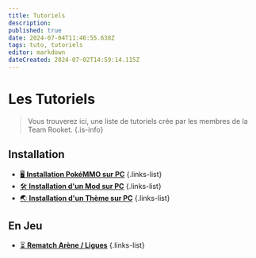 ```yaml
---
title: Tutoriels
description: 
published: true
date: 2024-07-04T11:46:55.638Z
tags: tuto, tutoriels
editor: markdown
dateCreated: 2024-07-02T14:59:14.115Z
---
```


# Les Tutoriels

> Vous trouverez ici, une liste de tutoriels crée par les membres de la Team Rooket.
{.is-info}

## Installation 
- [🖥️ **Installation PokéMMO sur PC**](https://team-rooket.dwcloud.fr/fr/Tutoriels/Installation_PokeMMO_PC)
{.links-list}
- [🛠️ **Installation d'un Mod sur PC**](https://team-rooket.dwcloud.fr/fr/Tutoriels/Installation_Mod_PC)
{.links-list}
- [🌏 **Installation d'un Thème sur PC**](https://team-rooket.fr/fr/Tutoriels/Installation_Theme_PC)
{.links-list}

## En Jeu
- [⏳ **Rematch Arène / Ligues**](https://team-rooket.fr/fr/Tutoriels/Rematch_Arene_Ligues)
{.links-list}


